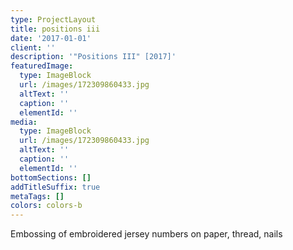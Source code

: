 ```yaml
---
type: ProjectLayout
title: positions iii
date: '2017-01-01'
client: ''
description: '"Positions III" [2017]'
featuredImage:
  type: ImageBlock
  url: /images/172309860433.jpg
  altText: ''
  caption: ''
  elementId: ''
media:
  type: ImageBlock
  url: /images/172309860433.jpg
  altText: ''
  caption: ''
  elementId: ''
bottomSections: []
addTitleSuffix: true
metaTags: []
colors: colors-b
---
```

Embossing of embroidered jersey numbers on paper, thread, nails
